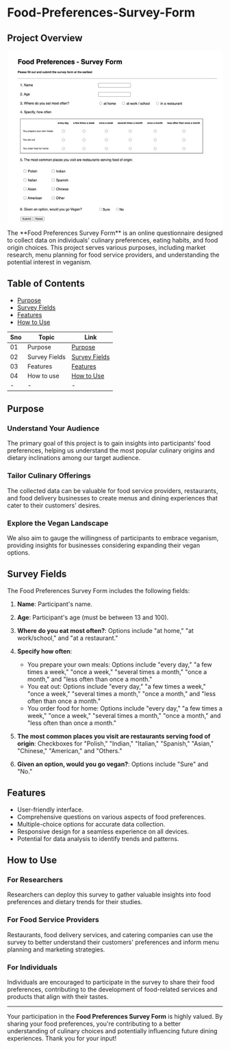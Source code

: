 # Food-Preferences-Survey-Form

## Project Overview
<img src = "https://github.com/Rukesh2500/Food-Preferences-Survey-Form/blob/main/Food%20Preferences.jpg" alt = "Food Preferences Image">
The **Food Preferences Survey Form** is an online questionnaire designed to collect data on individuals' culinary preferences, eating habits, and food origin choices. This project serves various purposes, including market research, menu planning for food service providers, and understanding the potential interest in veganism.

## Table of Contents

- [Purpose](#purpose)
- [Survey Fields](#survey-fields)
- [Features](#features)
- [How to Use](#how-to-use)
  
|Sno| Topic | Link |
|-|-|-|
|01| Purpose | [Purpose](#purpose)
|02| Survey Fields | [Survey Fields](#survey-fields)
|03| Features | [Features](#features)
|04| How to use | [How to Use](#how-to-use)
|-|-|-|


## Purpose


### Understand Your Audience

The primary goal of this project is to gain insights into participants' food preferences, helping us understand the most popular culinary origins and dietary inclinations among our target audience.

### Tailor Culinary Offerings

The collected data can be valuable for food service providers, restaurants, and food delivery businesses to create menus and dining experiences that cater to their customers' desires.

### Explore the Vegan Landscape

We also aim to gauge the willingness of participants to embrace veganism, providing insights for businesses considering expanding their vegan options.

## Survey Fields

The Food Preferences Survey Form includes the following fields:

1. **Name**: Participant's name.

2. **Age**: Participant's age (must be between 13 and 100).

3. **Where do you eat most often?**: Options include "at home," "at work/school," and "at a restaurant."

4. **Specify how often**:
   - You prepare your own meals: Options include "every day," "a few times a week," "once a week," "several times a month," "once a month," and "less often than once a month."
   - You eat out: Options include "every day," "a few times a week," "once a week," "several times a month," "once a month," and "less often than once a month."
   - You order food for home: Options include "every day," "a few times a week," "once a week," "several times a month," "once a month," and "less often than once a month."

5. **The most common places you visit are restaurants serving food of origin**: Checkboxes for "Polish," "Indian," "Italian," "Spanish," "Asian," "Chinese," "American," and "Others."

6. **Given an option, would you go vegan?**: Options include "Sure" and "No."

## Features

- User-friendly interface.
- Comprehensive questions on various aspects of food preferences.
- Multiple-choice options for accurate data collection.
- Responsive design for a seamless experience on all devices.
- Potential for data analysis to identify trends and patterns.

## How to Use

### For Researchers

Researchers can deploy this survey to gather valuable insights into food preferences and dietary trends for their studies.

### For Food Service Providers

Restaurants, food delivery services, and catering companies can use the survey to better understand their customers' preferences and inform menu planning and marketing strategies.

### For Individuals

Individuals are encouraged to participate in the survey to share their food preferences, contributing to the development of food-related services and products that align with their tastes.

---

Your participation in the **Food Preferences Survey Form** is highly valued. By sharing your food preferences, you're contributing to a better understanding of culinary choices and potentially influencing future dining experiences. Thank you for your input!
